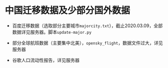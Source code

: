 # 中国迁移数据及少部分国外数据

- 百度迁移数据（选取部分主要城市`majorcity.txt`），截止2020.03.09，全部数据详见服务器。脚本`update-major.py`

- 部分全球航班数据（主要集中北美），`opensky_flight`，数据文件过大，详见服务器

- 谷歌人口流动性报告，详见服务器